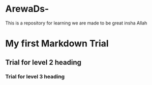 # ArewaDs-
This is a repository for learning
we are made to be great insha Allah

# My first Markdown Trial 
## Trial for level 2 heading 
### Trial for level 3 heading 
